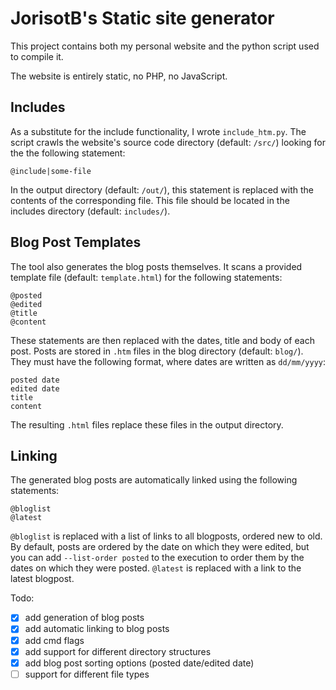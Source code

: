 # JorisotB's Static site generator
This project contains both my personal website and the python script used to compile it.

The website is entirely static, no PHP, no JavaScript.

## Includes
As a substitute for the include functionality, I wrote `include_htm.py`.
The script crawls the website's source code directory (default: `/src/`) looking for the the following statement:
```
@include|some-file
```
In the output directory (default: `/out/`), this statement is replaced with the contents of the corresponding file. This file should be located in the includes directory (default: `includes/`).

## Blog Post Templates
The tool also generates the blog posts themselves. It scans a provided template file (default: `template.html`) for the following statements:
```
@posted
@edited
@title
@content
```
These statements are then replaced with the dates, title and body of each post. Posts are stored in `.htm` files in the blog directory (default: `blog/`). They must have the following format, where dates are written as `dd/mm/yyyy`:
```
posted date
edited date
title
content
```
The resulting `.html` files replace these files in the output directory.

## Linking
The generated blog posts are automatically linked using the following statements:
```
@bloglist
@latest
```
`@bloglist` is replaced with a list of links to all blogposts, ordered new to old. By default, posts are ordered by the date on which they were edited, but you can add `--list-order posted` to the execution to order them by the dates on which they were posted.
`@latest` is replaced with a link to the latest blogpost.

Todo:
  * [x] add generation of blog posts
  * [x] add automatic linking to blog posts
  * [x] add cmd flags
  * [x] add support for different directory structures
  * [x] add blog post sorting options (posted date/edited date)
  * [ ] support for different file types
